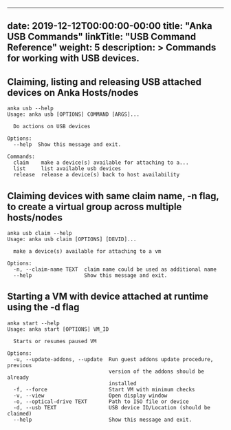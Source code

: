 
---
date: 2019-12-12T00:00:00-00:00
title: "Anka USB Commands"
linkTitle: "USB Command Reference"
weight: 5
description: >
  Commands for working with USB devices.  
---



## Claiming, listing and releasing USB attached devices on Anka Hosts/nodes

```
anka usb --help
Usage: anka usb [OPTIONS] COMMAND [ARGS]...

  Do actions on USB devices

Options:
  --help  Show this message and exit.

Commands:
  claim    make a device(s) available for attaching to a...
  list     list available usb devices
  release  release a device(s) back to host availability
```

## Claiming devices with same claim name, -n flag, to create a virtual group across multiple hosts/nodes

```
anka usb claim --help
Usage: anka usb claim [OPTIONS] [DEVID]...

  make a device(s) available for attaching to a vm

Options:
  -n, --claim-name TEXT  claim name could be used as additional name
  --help                 Show this message and exit.
```

## Starting a VM with device attached at runtime using the -d flag

```
anka start --help
Usage: anka start [OPTIONS] VM_ID

  Starts or resumes paused VM

Options:
  -u, --update-addons, --update  Run guest addons update procedure, previous
                                 version of the addons should be already
                                 installed
  -f, --force                    Start VM with minimum checks
  -v, --view                     Open display window
  -o, --optical-drive TEXT       Path to ISO file or device
  -d, --usb TEXT                 USB device ID/Location (should be claimed)
  --help                         Show this message and exit.
```


